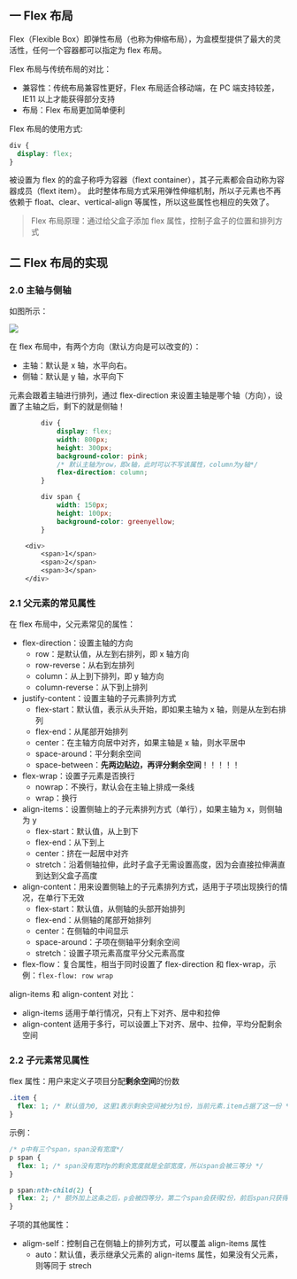 ## 一 Flex 布局

Flex（Flexible Box）即弹性布局（也称为伸缩布局），为盒模型提供了最大的灵活性，任何一个容器都可以指定为 flex 布局。

Flex 布局与传统布局的对比：

- 兼容性：传统布局兼容性更好，Flex 布局适合移动端，在 PC 端支持较差，IE11 以上才能获得部分支持
- 布局：Flex 布局更加简单便利

Flex 布局的使用方式:

```css
div {
  display: flex;
}
```

被设置为 flex 的的盒子称呼为容器（flext container），其子元素都会自动称为容器成员（flext item）。 此时整体布局方式采用弹性伸缩机制，所以子元素也不再依赖于 float、clear、vertical-align 等属性，所以这些属性也相应的失效了。

> Flex 布局原理：通过给父盒子添加 flex 属性，控制子盒子的位置和排列方式

## 二 Flex 布局的实现

### 2.0 主轴与侧轴

如图所示：

![](../images/CSS/flex-01.png)

在 flex 布局中，有两个方向（默认方向是可以改变的）：

- 主轴：默认是 x 轴，水平向右。
- 侧轴：默认是 y 轴，水平向下

元素会跟着主轴进行排列，通过 flex-direction 来设置主轴是哪个轴（方向），设置了主轴之后，剩下的就是侧轴！

```css
        div {
            display: flex;
            width: 800px;
            height: 300px;
            background-color: pink;
            /* 默认主轴为row，即x轴，此时可以不写该属性，column为y轴*/
            flex-direction: column;
        }

        div span {
            width: 150px;
            height: 100px;
            background-color: greenyellow;
        }

    <div>
        <span>1</span>
        <span>2</span>
        <span>3</span>
    </div>
```

### 2.1 父元素的常见属性

在 flex 布局中，父元素常见的属性：

- flex-direction：设置主轴的方向
  - row：是默认值，从左到右排列，即 x 轴方向
  - row-reverse：从右到左排列
  - column：从上到下排列，即 y 轴方向
  - column-reverse：从下到上排列
- justify-content：设置主轴的子元素排列方式
  - flex-start：默认值，表示从头开始，即如果主轴为 x 轴，则是从左到右排列
  - flex-end：从尾部开始排列
  - center：在主轴方向居中对齐，如果主轴是 x 轴，则水平居中
  - space-around：平分剩余空间
  - space-between：**先两边贴边，再评分剩余空间**！！！！！
- flex-wrap：设置子元素是否换行
  - nowrap：不换行，默认会在主轴上排成一条线
  - wrap：换行
- align-items：设置侧轴上的子元素排列方式（单行），如果主轴为 x，则侧轴为 y
  - flex-start：默认值，从上到下
  - flex-end：从下到上
  - center：挤在一起居中对齐
  - stretch：沿着侧轴拉伸，此时子盒子无需设置高度，因为会直接拉伸满直到达到父盒子高度
- align-content：用来设置侧轴上的子元素排列方式，适用于子项出现换行的情况，在单行下无效
  - flex-start：默认值，从侧轴的头部开始排列
  - flex-end：从侧轴的尾部开始排列
  - center：在侧轴的中间显示
  - space-around：子项在侧轴平分剩余空间
  - stretch：设置子项元素高度平分父元素高度
- flex-flow：复合属性，相当于同时设置了 flex-direction 和 flex-wrap，示例：`flex-flow: row wrap`

align-items 和 align-content 对比：

- align-items 适用于单行情况，只有上下对齐、居中和拉伸
- align-content 适用于多行，可以设置上下对齐、居中、拉伸，平均分配剩余空间

### 2.2 子元素常见属性

flex 属性：用户来定义子项目分配**剩余空间**的份数

```css
.item {
  flex: 1; /* 默认值为0, 这里1表示剩余空间被分为1份，当前元素.item占据了这一份 */
}
```

示例：

```css
/* p中有三个span，span没有宽度*/
p span {
  flex: 1; /* span没有宽时p的剩余宽度就是全部宽度，所以span会被三等分 */
}

p span:nth-child(2) {
  flex: 2; /* 额外加上这条之后，p会被四等分，第二个span会获得2份，前后span只获得一份 */
}
```

子项的其他属性：

- aligm-self：控制自己在侧轴上的排列方式，可以覆盖 align-items 属性
  - auto：默认值，表示继承父元素的 align-items 属性，如果没有父元素，则等同于 strech
